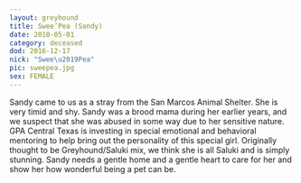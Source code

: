 ```yaml
---
layout: greyhound
title: Swee’Pea (Sandy)
date: 2010-05-01
category: deceased
dod: 2016-12-17
nick: "Swee\u2019Pea"
pic: sweepea.jpg
sex: FEMALE
---
```


Sandy came to us as a stray from the San Marcos Animal Shelter. She is very timid and shy. Sandy was a brood mama during
her earlier years, and we suspect that she was abused in some way due to her sensitive nature. GPA Central Texas is
investing in special emotional and behavioral mentoring to help bring out the personality of this special girl.
Originally thought to be Greyhound/Saluki mix, we think she is all Saluki and is simply stunning. Sandy needs a gentle
home and a gentle heart to care for her and show her how wonderful being a pet can be.
